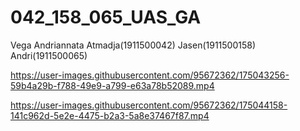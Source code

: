 # 042_158_065_UAS_GA
Vega Andriannata Atmadja(1911500042)
Jasen(1911500158)
Andri(1911500065)

https://user-images.githubusercontent.com/95672362/175043256-59b4a29b-f788-49e9-a799-e63a78b52089.mp4



https://user-images.githubusercontent.com/95672362/175044158-141c962d-5e2e-4475-b2a3-5a8e37467f87.mp4

